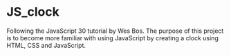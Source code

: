 # JS_clock
 Following the JavaScript 30 tutorial by Wes Bos. The purpose of this project is to become more familiar with using JavaScript by creating a clock using HTML, CSS and JavaScript.
